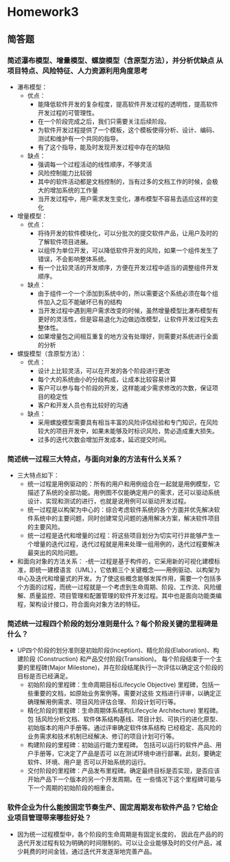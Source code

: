 # Homework3

## 简答题

### 简述瀑布模型、增量模型、螺旋模型（含原型方法），并分析优缺点 从项目特点、风险特征、人力资源利用角度思考

- 瀑布模型：
  - 优点：
    - 能降低软件开发的复杂程度，提高软件开发过程的透明性，提高软件开发过程的可管理性。
    - 在一个阶段完成之后，我们只需要关注后续阶段。
    - 为软件开发过程提供了一个模板，这个模板使得分析、设计、编码、测试和维护有一个共同的指导。
    - 有了这个指导，能及时发现开发过程中存在的缺陷
  - 缺点：
    - 强调每一个过程活动的线性顺序，不够灵活
    - 风险控制能力比较弱
    - 其中的软件活动都是文档控制的，当有过多的文档工作的时候，会极大的增加系统的工作量
    - 当开发过程中，用户需求发生变化，瀑布模型不容易去适应这样的变化
- 增量模型：
  - 优点：
    - 将待开发的软件模块化，可以分批次的提交软件产品，让用户及时的了解软件项目进展。
    - 以组件为单位开发，可以降低软件开发的风险，如果一个组件发生了错误，不会影响整体系统。
    - 有一个比较灵活的开发顺序，方便在开发过程中适当的调整组件开发顺序。
  - 缺点：
    - 由于组件一个一个添加到系统中的，所以需要这个系统必须在每个组件加入之后不能破坏已有的结构
    - 当开发过程中遇到用户需求改变的时候，虽然增量模型比瀑布模型有更好的灵活性，但是容易退化为边做边改模型，让软件开发过程失去整体性。
    - 如果增量包之间相互重复的地方没有处理好，则需要对系统进行全面的分析
- 螺旋模型（含原型方法）：
  - 优点：
    - 设计上比较灵活，可以在开发的各个阶段进行更改
    - 每个大的系统由小的分段构成，让成本比较容易计算
    - 客户可以参与每个阶段的开发，这样能减少需求修改的次数，保证项目的稳定性
    - 客户和开发人员也有比较好的沟通
  - 缺点：
    - 采用螺旋模型需要具有相当丰富的风险评估经验和专门知识，在风险较大的项目开发中，如果未能够及时标识风险，势必造成重大损失。
    - 过多的迭代次数会增加开发成本，延迟提交时间。

### 简述统一过程三大特点，与面向对象的方法有什么关系？

- 三大特点如下：
  - 统一过程是用例驱动的：所有的用户和用例组合在一起就是用例模型，它描述了系统的全部功能。用例图不仅能确定用户的需求，还可以驱动系统设计、实现和测试的进行，也就是说用例可以驱动开发过程。
  - 统一过程是以构架为中心的：综合考虑软件系统的各个方面并优先解决软件系统中的主要问题，同时创建常见问题的通用解决方案，解决软件项目的主要风险。
  - 统一过程是迭代和增量的过程：将这些项目划分为切实可行并能够产生一个增量的迭代过程，迭代过程就是用来处理一组用例的，迭代过程要解决最突出的风险问题。
- 和面向对象的方法关系：
  -统一过程是基于构件的，它采用新的可视化建模标准，即统一建模语言（UML），它依赖三个关键概念——用例驱动、以构架为中心及迭代和增量式的开发。为了使这些概念能够发挥作用，需要一个包括多个方面的过程，而统一过程就是一个考虑到生命周期、阶段、工作流、风险缓解、质量监控、项目管理和配置管理的软件开发过程。其中也是面向功能类编程，架构设计接口，符合面向对象方法的特征。

### 简述统一过程四个阶段的划分准则是什么？每个阶段关键的里程碑是什么？

- UP四个阶段的划分准则是初始阶段(Inception)、精化阶段(Elaboration)、构建阶段 (Construction) 和产品交付阶段(Transition)。 每个阶段结束于一个主要的里程碑(Major Milestone)，并在阶段结尾执行一次评估以确定这个阶段的目标是否已经满足。
  - 初始阶段的里程碑：生命周期目标(Lifecycle Objective) 里程碑，包括一些重要的文档，如原始业务案例等。需要对这些 文档进行评审，以确定正确理解用例需求、项目风险评估合理、 阶段计划可行等。
  - 精化阶段的里程碑：生命周期体系结构(Lifecycle Architecture) 里程碑。包 括风险分析文档、软件体系结构基线、项目计划、可执行的进化原型、初始版本的用户手册等。通过评审确定软件体系结构 已经稳定、高风险的业务需求和技术机制已经解决、修订的项目计划可行等。
  - 构建阶段的里程碑：初始运行能力里程碑。 包括可以运行的软件产品、用户手册等，它决定了产品是否可 以在测试环境中进行部署。此刻，要确定软件、环境、用户是 否可以开始系统的运行。
  - 交付阶段的里程碑：产品发布里程碑。确定最终目标是否实现，是否应该开始产品下一个版本的另一个开发周期。在 一些情况下这个里程碑可能与下一个周期的初始阶段的相重合。

### 软件企业为什么能按固定节奏生产、固定周期发布软件产品？它给企业项目管理带来哪些好处？

- 因为统一过程模型中，各个阶段的生命周期是有固定长度的， 因此在产品的的迭代开发过程有较为明确的时间限制的。可以让企业能够及时的交付产品，减少耗费的时间金钱，通过迭代开发逐渐地完善产品。